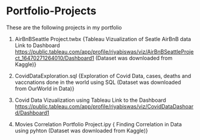 # Portfolio-Projects
These are the following projects in my portfolio

1. AirBnBSeattle Project.twbx 
     {Tableau Vizualization of Seatle AirBnB data
     Link to Dashboard https://public.tableau.com/app/profile/riyabiswas/viz/AirBnBSeattleProject_16470271264010/Dashboard1
     (Dataset was downloaded from Kaggle)}

2. CovidDataExploration.sql
     {Exploration of Covid Data, cases, deaths and vaccnations done in the world using SQL
     (Dataset was downloaded from OurWorld in Data)}

3. Covid Data Vizualization using Tableau 
     Link to the Dashboard https://public.tableau.com/app/profile/riyabiswas/viz/CovidDataDashoard/Dashboard1

3. Movies Correlation Portfolio Project.ipy
     { Finding Correlation in Data using pyhton
      (Dataset was downloaded from Kaggle)}
